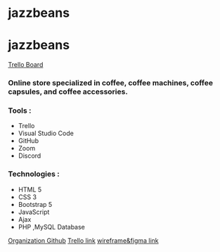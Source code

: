 # jazzbeans
# jazzbeans

[Trello Board](https://trello.com/b/PJWRIjXH/e-comerce-php)

### Online store specialized in coffee, coffee machines, coffee capsules, and coffee accessories.

### Tools :
- Trello
- Visual Studio Code
- GitHub 
- Zoom  
- Discord 

### Technologies : 
- HTML 5 
- CSS 3              
- Bootstrap 5 
- JavaScript 
- Ajax    
- PHP ,MySQL Database 

[Organization Github](https://github.com/jazzbeans/jazzbeans)
[Trello link](https://trello.com/b/PJWRIjXH/e-comerce-php)
[wireframe&figma link](https://drive.google.com/file/d/1SpGmXob7yVxg2Inf9aucy9fRct5zuKhw/view)
